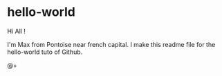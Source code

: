 # hello-world

Hi All !

I'm Max from Pontoise near french capital. I make this readme file for the hello-world tuto of Github.

@+
